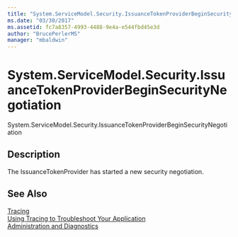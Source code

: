```yaml
---
title: "System.ServiceModel.Security.IssuanceTokenProviderBeginSecurityNegotiation"
ms.date: "03/30/2017"
ms.assetid: fc7a8357-4993-4488-9e4a-e544fbd45e3d
author: "BrucePerlerMS"
manager: "mbaldwin"
---
```

# System.ServiceModel.Security.IssuanceTokenProviderBeginSecurityNegotiation
System.ServiceModel.Security.IssuanceTokenProviderBeginSecurityNegotiation  
  
## Description  
 The IssuanceTokenProvider has started a new security negotiation.  
  
## See Also  
 [Tracing](../../../../../docs/framework/wcf/diagnostics/tracing/index.md)  
 [Using Tracing to Troubleshoot Your Application](../../../../../docs/framework/wcf/diagnostics/tracing/using-tracing-to-troubleshoot-your-application.md)  
 [Administration and Diagnostics](../../../../../docs/framework/wcf/diagnostics/index.md)
